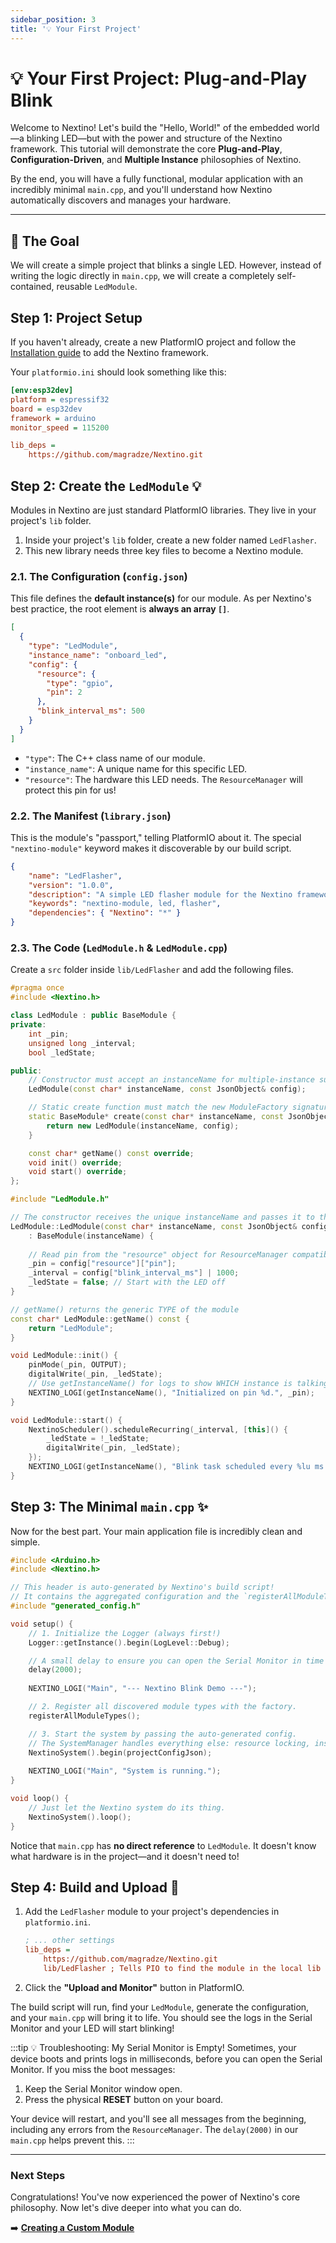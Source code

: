 ```yaml
---
sidebar_position: 3
title: '💡 Your First Project'
---
```


# 💡 Your First Project: Plug-and-Play Blink

Welcome to Nextino! Let's build the "Hello, World!" of the embedded world—a blinking LED—but with the power and structure of the Nextino framework. This tutorial will demonstrate the core **Plug-and-Play**, **Configuration-Driven**, and **Multiple Instance** philosophies of Nextino.

By the end, you will have a fully functional, modular application with an incredibly minimal `main.cpp`, and you'll understand how Nextino automatically discovers and manages your hardware.

---

## 🎯 The Goal

We will create a simple project that blinks a single LED. However, instead of writing the logic directly in `main.cpp`, we will create a completely self-contained, reusable `LedModule`.

## Step 1: Project Setup

If you haven't already, create a new PlatformIO project and follow the [Installation guide](./installation) to add the Nextino framework.

Your `platformio.ini` should look something like this:

```ini title="platformio.ini"
[env:esp32dev]
platform = espressif32
board = esp32dev
framework = arduino
monitor_speed = 115200

lib_deps =
    https://github.com/magradze/Nextino.git
```

## Step 2: Create the `LedModule` 💡

Modules in Nextino are just standard PlatformIO libraries. They live in your project's `lib` folder.

1. Inside your project's `lib` folder, create a new folder named `LedFlasher`.
2. This new library needs three key files to become a Nextino module.

### 2.1. The Configuration (`config.json`)

This file defines the **default instance(s)** for our module. As per Nextino's best practice, the root element is **always an array `[]`**.

```json title="lib/LedFlasher/config.json"
[
  {
    "type": "LedModule",
    "instance_name": "onboard_led",
    "config": {
      "resource": {
        "type": "gpio",
        "pin": 2
      },
      "blink_interval_ms": 500
    }
  }
]
```

* `"type"`: The C++ class name of our module.
* `"instance_name"`: A unique name for this specific LED.
* `"resource"`: The hardware this LED needs. The `ResourceManager` will protect this pin for us!

### 2.2. The Manifest (`library.json`)

This is the module's "passport," telling PlatformIO about it. The special `"nextino-module"` keyword makes it discoverable by our build script.

```json title="lib/LedFlasher/library.json"
{
    "name": "LedFlasher",
    "version": "1.0.0",
    "description": "A simple LED flasher module for the Nextino framework.",
    "keywords": "nextino-module, led, flasher",
    "dependencies": { "Nextino": "*" }
}
```

### 2.3. The Code (`LedModule.h` & `LedModule.cpp`)

Create a `src` folder inside `lib/LedFlasher` and add the following files.

```cpp title="lib/LedFlasher/src/LedModule.h"
#pragma once
#include <Nextino.h>

class LedModule : public BaseModule {
private:
    int _pin;
    unsigned long _interval;
    bool _ledState;

public:
    // Constructor must accept an instanceName for multiple-instance support
    LedModule(const char* instanceName, const JsonObject& config);

    // Static create function must match the new ModuleFactory signature
    static BaseModule* create(const char* instanceName, const JsonObject& config) {
        return new LedModule(instanceName, config);
    }

    const char* getName() const override;
    void init() override;
    void start() override;
};
```

```cpp title="lib/LedFlasher/src/LedModule.cpp"
#include "LedModule.h"

// The constructor receives the unique instanceName and passes it to the parent BaseModule
LedModule::LedModule(const char* instanceName, const JsonObject& config)
    : BaseModule(instanceName) {
    
    // Read pin from the "resource" object for ResourceManager compatibility
    _pin = config["resource"]["pin"];
    _interval = config["blink_interval_ms"] | 1000;
    _ledState = false; // Start with the LED off
}

// getName() returns the generic TYPE of the module
const char* LedModule::getName() const {
    return "LedModule";
}

void LedModule::init() {
    pinMode(_pin, OUTPUT);
    digitalWrite(_pin, _ledState);
    // Use getInstanceName() for logs to show WHICH instance is talking!
    NEXTINO_LOGI(getInstanceName(), "Initialized on pin %d.", _pin);
}

void LedModule::start() {
    NextinoScheduler().scheduleRecurring(_interval, [this]() {
        _ledState = !_ledState;
        digitalWrite(_pin, _ledState);
    });
    NEXTINO_LOGI(getInstanceName(), "Blink task scheduled every %lu ms.", _interval);
}
```

## Step 3: The Minimal `main.cpp` ✨

Now for the best part. Your main application file is incredibly clean and simple.

```cpp title="src/main.cpp"
#include <Arduino.h>
#include <Nextino.h>

// This header is auto-generated by Nextino's build script!
// It contains the aggregated configuration and the `registerAllModuleTypes()` function.
#include "generated_config.h"

void setup() {
    // 1. Initialize the Logger (always first!)
    Logger::getInstance().begin(LogLevel::Debug);

    // A small delay to ensure you can open the Serial Monitor in time to see boot messages.
    delay(2000);
    
    NEXTINO_LOGI("Main", "--- Nextino Blink Demo ---");

    // 2. Register all discovered module types with the factory.
    registerAllModuleTypes();

    // 3. Start the system by passing the auto-generated config.
    // The SystemManager handles everything else: resource locking, instantiation, and lifecycles.
    NextinoSystem().begin(projectConfigJson);
    
    NEXTINO_LOGI("Main", "System is running.");
}

void loop() {
    // Just let the Nextino system do its thing.
    NextinoSystem().loop();
}
```

Notice that `main.cpp` has **no direct reference** to `LedModule`. It doesn't know what hardware is in the project—and it doesn't need to!

## Step 4: Build and Upload 🚀

1. Add the `LedFlasher` module to your project's dependencies in `platformio.ini`.

    ```ini title="platformio.ini"
    ; ... other settings
    lib_deps =
        https://github.com/magradze/Nextino.git
        lib/LedFlasher ; Tells PIO to find the module in the local lib folder
    ```

2. Click the **"Upload and Monitor"** button in PlatformIO.

The build script will run, find your `LedModule`, generate the configuration, and your `main.cpp` will bring it to life. You should see the logs in the Serial Monitor and your LED will start blinking!

:::tip 💡 Troubleshooting: My Serial Monitor is Empty!
Sometimes, your device boots and prints logs in milliseconds, before you can open the Serial Monitor. If you miss the boot messages:

1. Keep the Serial Monitor window open.
2. Press the physical **RESET** button on your board.

Your device will restart, and you'll see all messages from the beginning, including any errors from the `ResourceManager`. The `delay(2000)` in our `main.cpp` helps prevent this.
:::

---

### Next Steps

Congratulations! You've now experienced the power of Nextino's core philosophy. Now let's dive deeper into what you can do.

➡️ **[Creating a Custom Module](/tutorials/creating-a-custom-module)**
